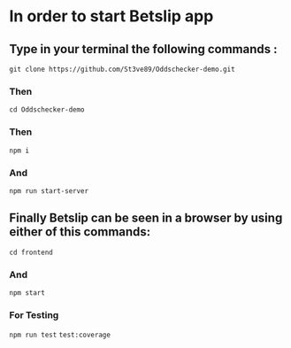 # In order to start Betslip app

## Type in your terminal the following commands :

`git clone https://github.com/St3ve89/Oddschecker-demo.git`

### Then

`cd Oddschecker-demo`

### Then

`npm i`

### And

`npm run start-server`

## Finally Betslip can be seen in a browser by using either of this commands:

`cd frontend`

### And

`npm start`

### For Testing

`npm run test`
`test:coverage`
